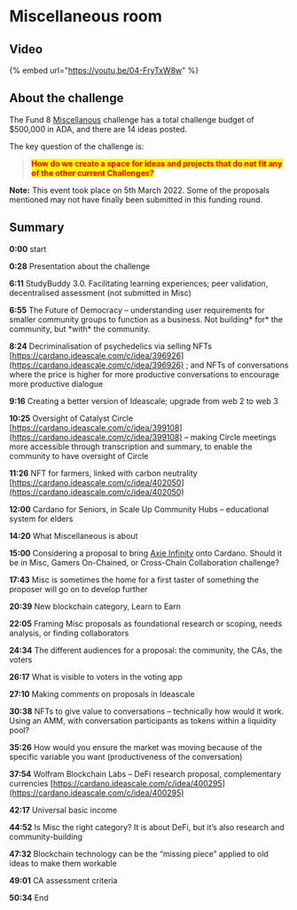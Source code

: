 # Miscellaneous room

## Video

{% embed url="https://youtu.be/04-FryTxW8w" %}

## About the challenge

The Fund 8 [Miscellanous](https://cardano.ideascale.com/c/campaigns/26441/about) challenge has a total challenge budget of $500,000 in ADA, and there are 14 ideas posted.

The key question of the challenge is:

> <mark style="color:red;">**How do we create a space for ideas and projects that do not fit any of the other current Challenges?**</mark>

**Note:** This event took place on 5th March 2022. Some of the proposals mentioned may not have finally been submitted in this funding round.

## Summary

**0:00**  start

**0:28** Presentation about the challenge

**6:11** StudyBuddy 3.0. Facilitating learning experiences; peer validation, decentralised assessment (not submitted in Misc)

**6:55** The Future of Democracy – understanding user requirements for smaller community groups to function as a business. Not building\* for\* the community, but \*with\* the community.

**8:24** Decriminalisation of psychedelics via selling NFTs [https://cardano.ideascale.com/c/idea/396926](https://cardano.ideascale.com/c/idea/396926) ; and NFTs of conversations where the price is higher for more productive conversations to encourage more productive dialogue

**9:16** Creating a better version of Ideascale; upgrade from web 2 to web 3

**10:25** Oversight of Catalyst Circle [https://cardano.ideascale.com/c/idea/399108](https://cardano.ideascale.com/c/idea/399108)  – making Circle meetings more accessible through transcription and summary, to enable the community to have oversight of Circle

**11:26** NFT for farmers, linked with carbon neutrality [https://cardano.ideascale.com/c/idea/402050](https://cardano.ideascale.com/c/idea/402050)

**12:00** Cardano for Seniors, in Scale Up Community Hubs – educational system for elders

**14:20** What Miscellaneous is about

**15:00** Considering a proposal to bring [Axie Infinity](https://axieinfinity.com/) onto Cardano. Should it be in Misc, Gamers On-Chained, or Cross-Chain Collaboration challenge?

**17:43** Misc is sometimes the home for a first taster of something the proposer will go on to develop further

**20:39** New blockchain category, Learn to Earn

**22:05** Framing Misc proposals as foundational research or scoping, needs analysis, or finding collaborators

**24:34** The different audiences for a proposal: the community, the CAs, the voters

**26:17** What is visible to voters in the voting app

**27:10** Making comments on proposals in Ideascale

**30:38** NFTs to give value to conversations – technically how would it work. Using an AMM, with conversation participants as tokens within a liquidity pool?

**35:26** How would you ensure the market was moving because of the specific variable you want (productiveness of the conversation)

**37:54** Wolfram Blockchain Labs – DeFi research proposal, complementary currencies [https://cardano.ideascale.com/c/idea/400295](https://cardano.ideascale.com/c/idea/400295) &#x20;

**42:17** Universal basic income

**44:52**  Is Misc the right category? It is about DeFi, but it’s also research and community-building

**47:32** Blockchain technology can be the “missing piece” applied to old ideas to make them workable

**49:01**  CA assessment criteria

**50:34** End
